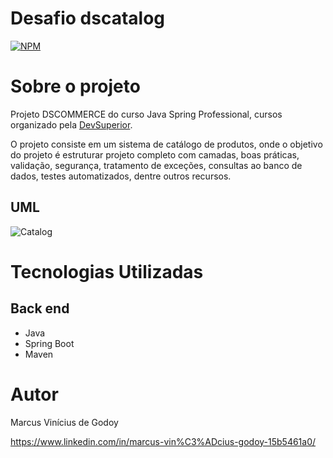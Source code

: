 # Desafio dscatalog
[![NPM](https://img.shields.io/npm/l/react)](https://github.com/MarcusViniciusGodoy/dscatalog/blob/main/LICENSE)

# Sobre o projeto

Projeto DSCOMMERCE do curso Java Spring Professional, cursos organizado pela [DevSuperior](https://devsuperior.com "Site da DevSuperior").

O projeto consiste em um sistema de catálogo de produtos, onde o objetivo do projeto é estruturar projeto completo com camadas, boas práticas, validação, segurança, tratamento de exceções, consultas ao banco de dados, testes automatizados, dentre outros recursos. 


## UML
![Catalog](https://github.com/MarcusViniciusGodoy/assets/blob/main/catalog.PNG)

# Tecnologias Utilizadas
## Back end
- Java
- Spring Boot
- Maven

# Autor
Marcus Vinícius de Godoy 

https://www.linkedin.com/in/marcus-vin%C3%ADcius-godoy-15b5461a0/

